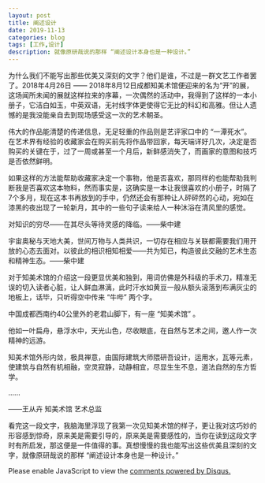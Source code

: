 ```yaml
---
layout: post
title: 阐述设计
date: 2019-11-13
categories: blog
tags: [工作,设计]
description: 就像原研哉说的那样 “阐述设计本身也是一种设计。”
---
```


为什么我们不能写出那些优美又深刻的文字？他们是谁，不过是一群文艺工作者罢了。2018年4月26日 —— 2018年8月12日成都知美术馆便迎来的名为“开”的展，这场闻所未闻的展就这样拉来的序幕，一次偶然的活动中，我得到了这样的一本小册子，它洁白如玉，中英双语，无衬线字体更使得它无比的科幻和高雅。但让人遗憾的是我没能亲自去到现场感受这一次的艺术朝圣。

伟大的作品能清楚的传递信息，无足轻重的作品则是艺评家口中的 “一潭死水”。 在艺术界有经验的收藏家会在购买前先将作品带回家，每天端详好几次，决定是否购买的关键在于，过了一周或甚至一个月后，新鲜感消失了，而画家的意图和技巧是否依然鲜明。

如果这样的方法能帮助收藏家决定一个事物，他是否喜欢，那同样的也能帮助我判断我是否喜欢这本物料，然而事实是，这确实是一本让我很喜欢的小册子，时隔了7个多月，现在这本书再放到的手中，仍然还会有那种让人砰砰然的心动，宛如在漆黑的夜出现了一轮新月，其中的一些句子读来给人一种沐浴在清风里的感觉。

对知识的穷尽——在其尽头等待灵感的降临。——柴中建

宇宙奥秘与天地大美，世间万物与人类共识，一切存在相应与关联都需要我们用开放的心态去面对。以彼此的相识相知相爱——共为知已，构造彼此交融的艺术生态和精神生态。——柴中建

对于知美术馆的介绍这一段更显优美和独到，用词仿佛是外科级的手术刀，精准无误的切入读者心脏，让人鲜血淋漓，此时汗水如黄豆一般从额头滚落到布满灰尘的地板上，话毕，只听得空中传来 “牛哔” 两个字。

中国成都西南约40公里外的老君山脚下，有一座 “知美术馆” 。

他如一叶扁舟，悬浮水中，天光山色，尽收眼底，在自然与艺术之间，邀人作一次精神的远游。

知美术馆外形内敛，极具禅意，由国际建筑大师隈研吾设计，运用水，瓦等元素，使建筑与自然有机相融，空灵寂静，动静相宜，尽显生生不息，道法自然的东方哲学。

......

——王从卉 知美术馆 艺术总监

看完这一段文字，我脑海里浮现了我第一次见知美术馆的样子，更让我对这巧妙的形容感到惊奇，原来美是需要引导的，原来美是需要感性的，当你在读到这段文字时有所启发，那这便是一件值得的事。真想慢慢的我也能写出这些优美且深刻的文字，就像原研哉说的那样 “阐述设计本身也是一种设计。”




<script id="dsq-count-scr" src="//huiweishijie.disqus.com/count.js" async></script>

<div id="disqus_thread"></div>
<script>

/**
*  RECOMMENDED CONFIGURATION VARIABLES: EDIT AND UNCOMMENT THE SECTION BELOW TO INSERT DYNAMIC VALUES FROM YOUR PLATFORM OR CMS.
*  LEARN WHY DEFINING THESE VARIABLES IS IMPORTANT: https://disqus.com/admin/universalcode/#configuration-variables*/
/*
var disqus_config = function () {
this.page.url = PAGE_URL;  // Replace PAGE_URL with your page's canonical URL variable
this.page.identifier = PAGE_IDENTIFIER; // Replace PAGE_IDENTIFIER with your page's unique identifier variable
};
*/
(function() { // DON'T EDIT BELOW THIS LINE
var d = document, s = d.createElement('script');
s.src = 'https://huiweishijie.disqus.com/embed.js';
s.setAttribute('data-timestamp', +new Date());
(d.head || d.body).appendChild(s);
})();
</script>
<noscript>Please enable JavaScript to view the <a href="https://disqus.com/?ref_noscript">comments powered by Disqus.</a></noscript>






